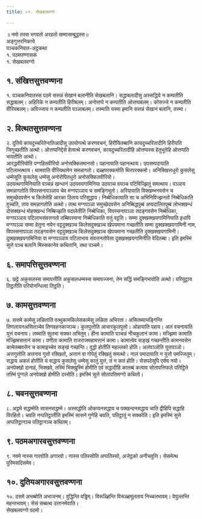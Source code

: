 ```yaml
---
title: ०१. सेखबलवग्गो

---
```

॥ नमो तस्स भगवतो अरहतो सम्मासम्बुद्धस्स॥  
अङ्गुत्तरनिकाये  
पञ्चकनिपात-अट्ठकथा  
१. पठमपण्णासकं  
१. सेखबलवग्गो  


## १. संखित्तसुत्तवण्णना

१. पञ्चकनिपातस्स पठमे सत्तन्नं सेखानं बलानीति सेखबलानि। सद्धाबलादीसु अस्सद्धिये न कम्पतीति सद्धाबलम्। अहिरिके न कम्पतीति हिरीबलम्। अनोत्तप्पे न कम्पतीति ओत्तप्पबलम्। कोसज्जे न कम्पतीति वीरियबलम्। अविज्जाय न कम्पतीति पञ्ञाबलम्। तस्माति यस्मा इमानि सत्तन्नं सेखानं बलानि, तस्मा।  


## २. वित्थतसुत्तवण्णना

२. दुतिये कायदुच्चरितेनातिआदीसु उपयोगत्थे करणवचनं, हिरीयितब्बानि कायदुच्चरितादीनि हिरीयति जिगुच्छतीति अत्थो। ओत्तप्पनिद्देसे हेत्वत्थे करणवचनं, कायदुच्चरितादीहि ओत्तप्पस्स हेतुभूतेहि ओत्तप्पति भायतीति अत्थो।  
आरद्धवीरियोति पग्गहितवीरियो अनोसक्कितमानसो। पहानायाति पहानत्थाय। उपसम्पदायाति पटिलाभत्थाय। थामवाति वीरियथामेन समन्नागतो। दळ्हपरक्कमोति थिरपरक्कमो। अनिक्खित्तधुरो कुसलेसु धम्मेसूति कुसलेसु धम्मेसु अनोरोपितधुरो अनोसक्कितवीरियो।  
उदयत्थगामिनियाति पञ्चन्नं खन्धानं उदयवयगामिनिया उदयञ्च वयञ्च पटिविज्झितुं समत्थाय। पञ्ञाय समन्नागतोति विपस्सनापञ्ञाय चेव मग्गपञ्ञाय च समङ्गिभूतो। अरियायाति विक्खम्भनवसेन च समुच्छेदवसेन च किलेसेहि आरका ठिताय परिसुद्धाय। निब्बेधिकायाति सा च अभिनिविज्झनतो निब्बेधिकाति वुच्चति, ताय समन्नागतोति अत्थो। तत्थ मग्गपञ्ञा समुच्छेदवसेन अनिब्बिद्धपुब्बं अप्पदालितपुब्बं लोभक्खन्धं दोसक्खन्धं मोहक्खन्धं निब्बिज्झति पदालेतीति निब्बेधिका, विपस्सनापञ्ञा तदङ्गवसेन निब्बेधिका, मग्गपञ्ञाय पटिलाभसंवत्तनतो तब्बिपस्सना निब्बेधिकाति वत्तुं वट्टति। सम्मा दुक्खक्खयगामिनियाति इधापि मग्गपञ्ञा सम्मा हेतुना नयेन वट्टदुक्खञ्च किलेसदुक्खञ्च खेपयमाना गच्छतीति सम्मा दुक्खक्खयगामिनी नाम, विपस्सनापञ्ञा तदङ्गवसेन वट्टदुक्खञ्च किलेसदुक्खञ्च खेपयमाना गच्छतीति दुक्खक्खयगामिनी। दुक्खक्खयगामिनिया वा मग्गपञ्ञाय पटिलाभाय संवत्तनतोपेसा दुक्खक्खयगामिनीति वेदितब्बा। इति इमस्मिं सुत्ते पञ्च बलानि मिस्सकानेव कथितानि, तथा पञ्चमे।  


## ६. समापत्तिसुत्तवण्णना

६. छट्ठे अकुसलस्स समापत्तीति अकुसलधम्मस्स समापज्जना, तेन सद्धिं समङ्गिभावोति अत्थो। परियुट्ठाय तिट्ठतीति परियोनन्धित्वा तिट्ठति।  


## ७. कामसुत्तवण्णना

७. सत्तमे कामेसु लळिताति वत्थुकामकिलेसकामेसु लळिता अभिरता। असितब्याभङ्गिन्ति तिणलायनअसितञ्चेव तिणवहनकाजञ्च। कुलपुत्तोति आचारकुलपुत्तो। ओहायाति पहाय। अलं वचनायाति युत्तं वचनाय। लब्भाति सुलभा सक्का लभितुम्। हीना कामाति पञ्चन्नं नीचकुलानं कामा। मज्झिमा कामाति मज्झिमसत्तानं कामा। पणीता कामाति राजराजमहामत्तानं कामा। कामात्वेव सङ्खं गच्छन्तीति कामनवसेन कामेतब्बवसेन च कामाइच्चेव सङ्खं गच्छन्ति। वुद्धो होतीति महल्लको होति। अलंपञ्ञोति युत्तपञ्ञो। अत्तगुत्तोति अत्तनाव गुत्तो रक्खितो, अत्तानं वा गोपेतुं रक्खितुं समत्थो। नालं पमादायाति न युत्तो पमज्जितुम्। सद्धाय अकतं होतीति यं सद्धाय कुसलेसु धम्मेसु कातुं युत्तं, तं न कतं होति। सेसपदेसुपि एसेव नयो। अनपेक्खो दानाहं, भिक्खवे, तस्मिं भिक्खुस्मिं होमीति एवं सद्धादीहि कातब्बं कत्वाव सोतापत्तिफले पतिट्ठिते तस्मिं पुग्गले अनपेक्खो होमीति दस्सेति। इमस्मिं सुत्ते सोतापत्तिमग्गो कथितो।  


## ८. चवनसुत्तवण्णना

८. अट्ठमे सद्धम्मेति सासनसद्धम्मे। अस्सद्धोति ओकप्पनसद्धाय च पक्खन्दनसद्धाय चाति द्वीहिपि सद्धाहि विरहितो। चवति नप्पतिट्ठातीति इमस्मिं सासने गुणेहि चवति, पतिट्ठातुं न सक्कोति। इति इमस्मिं सुत्ते अप्पतिट्ठानञ्च पतिट्ठानञ्च कथितम्।  


## ९. पठमअगारवसुत्तवण्णना

९. नवमे नास्स गारवोति अगारवो। नास्स पतिस्सोति अप्पतिस्सो, अजेट्ठको अनीचवुत्ति। सेसमेत्थ पुरिमसदिसमेव।  


## १०. दुतियअगारवसुत्तवण्णना

१०. दसमे अभब्बोति अभाजनम्। वुद्धिन्ति वड्ढिम्। विरूळ्हिन्ति विरूळ्हमूलताय निच्चलभावम्। वेपुल्लन्ति महन्तभावम्। सेसं सब्बत्थ उत्तानमेवाति।  
सेखबलवग्गो पठमो।  